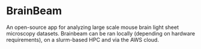 # BrainBeam
An open-source app for analyzing large scale mouse brain light sheet microscopy datasets.
Brainbeam can be ran locally (depending on hardware requirements), on a slurm-based HPC and via the AWS cloud. 

